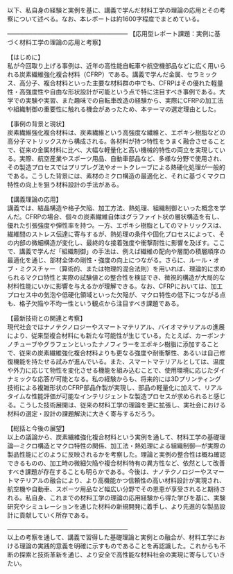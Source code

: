 以下、私自身の経験と実例を基に、講義で学んだ材料工学の理論の応用とその考察について述べる。なお、本レポートは約1600字程度でまとめている。

────────────────────────────
【応用型レポート課題：実例に基づく材料工学の理論の応用と考察】

【はじめに】  
私が今回取り上げる事例は、近年の高性能自転車や航空機部品などに広く用いられる炭素繊維強化複合材料（CFRP）である。講義で学んだ金属、セラミックス、高分子、複合材料といった主要な材料群の中でも、CFRPはその優れた軽量性・高強度性や自由な形状設計が可能という点で特に注目すべき事例である。大学での実験や実習、また趣味での自転車改造の経験から、実際にCFRPの加工法や組織制御の重要性に触れる機会があったため、本テーマの選定理由とした。

【事例の背景と現状】  
炭素繊維強化複合材料は、炭素繊維という高強度な繊維と、エポキシ樹脂などの高分子マトリックスから構成される。各材料が持つ特性をうまく融合させることで、従来の金属材料に比べ、大幅な軽量化と高い機械的特性の両立を実現している。実際、航空産業やスポーツ用品、自動車部品など、多様な分野で使用され、その製造プロセスではプリプレグ法やオートクレーブによる熱硬化処理が一般的である。こうした背景には、素材のミクロ構造の最適化と、それに基づくマクロ特性の向上を狙う材料設計の手法がある。

【講義理論の応用】  
講義では、結晶構造や格子欠陥、加工方法、熱処理、組織制御といった概念を学んだ。CFRPの場合、個々の炭素繊維自体はグラファイト状の層状構造を有し、優れた引張強度や弾性率を持つ。一方、エポキシ樹脂としてのマトリックスは、繊維間のストレス伝達に寄与するが、熱処理の条件や固化プロセスによって、その内部の微細構造が変化し、最終的な接着強度や衝撃耐性に影響を及ぼす。ここで、講義で学んだ「組織制御」の手法は、例えば繊維の配向や層間の積層順序の最適化を通じ、部材全体の剛性・強度の向上につながる。さらに、ルール・オブ・ミクスチャー（算術的、または物理的混合法則）を用いれば、理論的に求められるマクロ特性と実際の試験値との整合性を検証でき、微視的構造が大局的な材料性能にいかに影響を与えるかが理解できる。なお、CFRPにおいては、加工プロセス中の気泡や低硬化領域といった欠陥が、マクロ特性の低下につながる点も、格子欠陥や不均一性という観点から注目すべき課題である。

【最新技術との関連と考察】  
現代社会ではナノテクノロジーやスマートマテリアル、バイオマテリアルの進展により、従来型複合材料にも新たな可能性が生じている。たとえば、カーボンナノチューブやグラフェンといったナノフィラーをエポキシ樹脂に添加することで、従来の炭素繊維強化複合材料よりも更なる強度や耐衝撃性、あるいは自己修復機能を持たせる試みが進んでいる。また、スマートマテリアルとしては、温度や外力に応じて物性を変化させる機能を組み込むことで、使用環境に応じたダイナミックな応答が可能となる。私の経験からも、将来的には3Dプリンティング技術による複雑形状のCFRP部品作製が実現し、部品の軽量化に加えて、リアルタイムな性能評価が可能なインテリジェントな製造プロセスが求められると感じる。こうした技術展開は、従来の材料工学の理論を更に拡張し、実社会における材料の選定・設計の課題解決に大きく寄与するだろう。

【総括と今後の展望】  
以上の議論から、炭素繊維強化複合材料という実例を通して、材料工学の基礎理論―ミクロ構造とマクロ特性の関係、加工法・熱処理による組織制御―が実際の製品性能にどのように反映されるかを考察した。理論と実例の整合性は概ね確認できるものの、加工時の微細欠陥や複合材料特有の異方性など、依然として改善すべき課題が存在することも明らかである。今後は、ナノテクノロジーやスマートマテリアルの融合により、より高機能かつ信頼性の高い材料設計が実現され、航空機や自動車、スポーツ用品など幅広い分野でその恩恵が享受されると期待される。私自身、これまでの材料工学の理論の応用経験から得た学びを基に、実験研究やシミュレーションを通じた材料の新規開発に着手し、より先進的な製品設計に貢献していく所存である。

────────────────────────────  
以上の考察を通して、講義で習得した基礎理論と実例との融合が、材料工学における理論の実践的意義を明確に示すものであることを再認識した。これからも不断の探索と技術革新を通じ、より安全で高性能な材料社会の実現に寄与していきたい。